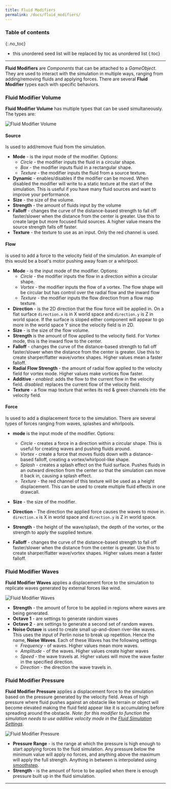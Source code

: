 ```yaml
---
title: Fluid Modifiers
permalink: /docs/fluid_modifiers/
---
```


### Table of contents
{:.no_toc}
* this unordered seed list will be replaced by toc as unordered list
{:toc}
---

**Fluid Modifiers** are *Components* that can be attached to a *GameObject*. They are used to interact with the simulation in multiple ways, ranging from adding/removing fluids and applying forces. There are several **Fluid Modifier** types each with specific behaviors.

<a name="fluid-modifier-volume"></a>
### Fluid Modifier Volume

**Fluid Modifier Volume** has multiple types that can be used simultaneously. The types are:

![Fluid Modifier Volume](../../assets/images/fluidsource.png)

<a name="fluid-volume-source"></a>
#### Source

Is used to add/remove fluid from the simulation.
- **Mode** - is the input mode of the modifier.
    Options:
    - *Circle* - the modifier inputs the fluid in a circular shape.
    - *Box* - the modifier inputs fluid in a rectangular shape.
    - *Texture* - the modifier inputs the fluid from a source texture.
- **Dynamic** - enables/disables if the modifier can be moved. When disabled the modifier will write to a static texture at the start of the simulation. This is useful if you have many fluid sources and want to improve your performance.
- **Size** - the size of the volume.
- **Strength** - the amount of fluids input by the volume
- **Falloff** - changes the curve of the distance-based strength to fall off faster/slower when the distance from the center is greater. Use this to create large but more focused fluid sources. A higher value means the source strength falls off faster.
- **Texture** - the texture to use as an input. Only the red channel is used. 

<a name="fluid-volume-flow"></a>
#### Flow

is used to add a force to the velocity field of the simulation. An example of this would be a boat's motor pushing away foam or a whirlpool.

- **Mode** - is the input mode of the modifier.
    Options:
    - *Circle* - the modifier inputs the flow in a direction within a circular shape.
    - *Vortex* - the modifier inputs the flow of a vortex. The flow shape will be circular but has control over the radial flow and the inward flow
    - *Texture* - the modifier inputs the flow direction from a flow map texture.
- **Direction** - is the 2D direction that the flow force will be applied in. On a flat surface `direction.x` is in X world space and `direction.y` is Z in world space. If the surface is sloped either component will appear to go more in the world space Y since the velocity field is in 2D. 
- **Size** - is the size of the flow volume.
- **Strength** is the amount of flow applied to the velocity field. For Vortex mode, this is the inward flow to the center.
- **Falloff** - changes the curve of the distance-based strength to fall off faster/slower when the distance from the center is greater. Use this to create sharper/flatter wave/vortex shapes. Higher values mean a faster falloff.
- **Radial Flow Strength** - the amount of radial flow applied to the velocity field for vortex mode. Higher values make vortices flow faster.
- **Additive** - *enabled:* adds the flow to the current flow in the velocity field. *disabled:* replaces the current flow of the velocity field.
- **Texture** - a flow map texture that writes its red & green channels into the velocity field. 

<a name="fluid-volume-force"></a>
#### Force

Is used to add a displacement force to the simulation. There are several types of forces ranging from waves, splashes and whirlpools.

- **mode** is the input mode of the modifier.
    Options:
    - *Circle* - creates a force in a direction within a circular shape. This is useful for creating waves and pushing fluids around.
    - *Vortex* - create a force that moves fluids down with a distance-based falloff, creating a vortex/whirlpool-like shape.
    - *Splash* - creates a splash effect on the fluid surface. Pushes fluids in an outward direction from the center so that the simulation can move it back in, causing a splash effect.
    - *Texture* - the red channel of this texture will be used as a height displacement. This can be used to create multiple fluid effects in one drawcall.
- **Size** - the size of the modifier.

- **Direction** - The direction the applied force causes the waves to move in. `direction.x` is X in world space and `direction.y` is Z in world space.
- **Strength** - the height of the wave/splash, the depth of the vortex, or the strength to apply the supplied texture.
- **Falloff** - changes the curve of the distance-based strength to fall off faster/slower when the distance from the center is greater. Use this to create sharper/flatter wave/vortex shapes. Higher values mean a faster falloff.

<a name="fluid-modifier-waves"></a>
### Fluid Modifier Waves

**Fluid Modifier Waves** applies a displacement force to the simulation to replicate waves generated by external forces like wind. 

![Fluid Modifier Waves](../../assets/images/fluidmodifier_waves.png)

- **Strength** - the amount of force to be applied in regions where waves are being generated.
- **Octave 1** - are settings to generate random waves
- **Octave 2** - are settings to generate a second set of random waves.
- **Noise Octave** is used to create small up-and-down river-like waves. This uses the input of Perlin noise to break up repetition. Hence the name, **Noise Waves**.
Each of these Waves has the following settings
    - *Frequency* - of waves. Higher values mean more waves.
    - *Amplitude* - of the waves. Higher values create higher waves
    - *Speed* - the wave travels at. Higher values will move the wave faster in the specified direction.
    - *Direction* - the direction the wave travels in.

<a name="fluid-modifier-pressure"></a>
### Fluid Modifier Pressure

**Fluid Modifier Pressure** applies a displacement force to the simulation based on the pressure generated by the velocity field. Areas of high pressure where fluid pushes against an obstacle like terrain or object will become elevated making the fluid field appear like it is accumulating before spreading around the obstacle. 
*Note: for this modifier to function the simulation needs to use additive velocity mode in the [Fluid Simulation Settings](#fluid-simulation-settings)*.

![Fluid Modifier Pressure](../../assets/images/fluidmodifier_pressure.png)

- **Pressure Range** - is the range at which the pressure is high enough to start applying forces to the fluid simulation. Any pressure below the minimum value will apply no forces, and anything above the maximum will apply the full strength. Anything in between is interpolated using [smoothstep](https://en.wikipedia.org/wiki/Smoothstep).
- **Strength** - is the amount of force to be applied when there is enough pressure built up in the fluid simulation.

---

<div style="page-break-after: always;"></div>

<a name="future-updates-roadmap"></a>
